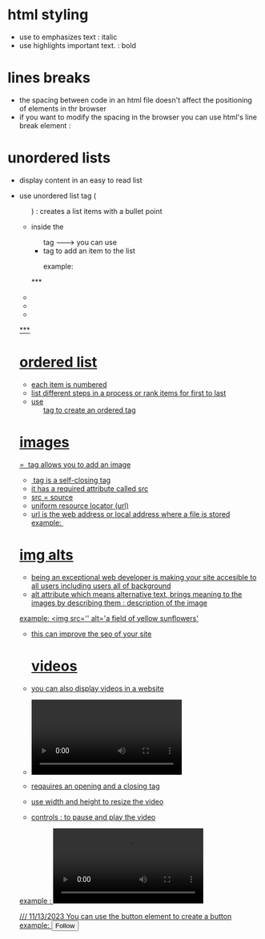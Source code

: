 # html styling 
- use <em></em> to emphasizes text : italic
- use <strong></strong> highlights important text. : bold

# lines breaks 
- the spacing between code in an html file doesn't affect the positioning of elements in thr browser
- if you want to modify the spacing in the browser you can use html's line break element : <br>

# unordered lists 
- display content in an easy to read list
- use unordered list tag (<ul>) : creates a list items with a bullet point
- inside the <ul> tag ---> you can use <li> tag to add an item to the list

  example:

 *** <u>
    <li> </li>
    <li> </li>
    <li> </li>
  </ul> ***
  
# ordered list 
- each item is numbered 
- list different steps in a process or rank items for first to last 
- use <ol> tag to create an ordered tag

# images 
= <img> tag allows you to add an image 
- <img> tag is a self-closing tag
- it has a required attribute called src
- src = source
- uniform resource locator (url)
- url is the web address or local address where a file is stored
example: <img src=''>

# img alts 
- being an exceptional web developer is making your site accesible to all users including users all of background
- alt attribute which means alternative text, brings meaning to the images by describing them : description of the image

example: <img src='' alt='a field of yellow sunflowers'

- this can improve the seo of your site

  # videos
- you can also display videos in a website
- <video> tag and it requires a src attribute
- reqauires an opening and a closing tag
- use width and height to resize the video
- controls : to pause and play the video

example : <video src='' width='' height='' > video not supported </video>


/// 11/13/2023
You can use the button element to create a button 
example: <button>Follow</button>